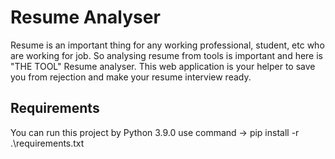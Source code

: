 # Resume Analyser
Resume is an important thing for any working professional, student, etc who are working for job. So analysing resume from tools is important and here is "THE TOOL" Resume analyser. This web application is your helper to save you from rejection and make your resume interview ready. 

## Requirements
  You can run this project by Python 3.9.0 use command -> pip install -r .\requirements.txt
  
